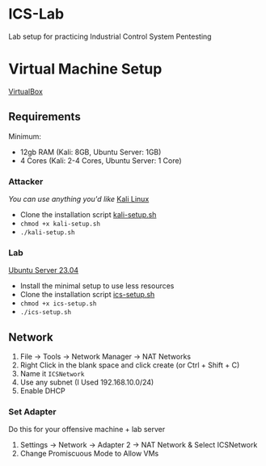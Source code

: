 # ICS-Lab
Lab setup for practicing Industrial Control System Pentesting

# Virtual Machine Setup

[VirtualBox](https://www.virtualbox.org/wiki/Downloads)

## Requirements

Minimum:
- 12gb RAM (Kali: 8GB, Ubuntu Server: 1GB)
- 4 Cores (Kali: 2-4 Cores, Ubuntu Server: 1 Core)

### Attacker

*You can use anything you'd like*
[Kali Linux](https://kali.org)
- Clone the installation script [kali-setup.sh](https://github.com/Lavender-exe/ICS-Lab/blob/main/kali-setup.sh)
- `chmod +x kali-setup.sh`
- `./kali-setup.sh`

### Lab

[Ubuntu Server 23.04 ](https://ubuntu.com/download/server)
- Install the minimal setup to use less resources
- Clone the installation script [ics-setup.sh](https://github.com/Lavender-exe/ICS-Lab/blob/main/ics-setup.sh)
- `chmod +x ics-setup.sh`
- `./ics-setup.sh`

## Network

1. File -> Tools -> Network Manager -> NAT Networks
2. Right Click in the blank space and click create (or Ctrl + Shift + C)
3. Name it `ICSNetwork`
4. Use any subnet (I Used 192.168.10.0/24)
5. Enable DHCP

### Set Adapter

Do this for your offensive machine + lab server
1. Settings -> Network -> Adapter 2 -> NAT Network & Select ICSNetwork
2. Change Promiscuous Mode to Allow VMs
